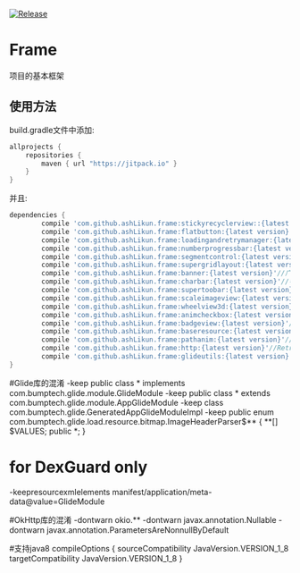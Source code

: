 

[![Release](https://jitpack.io/v/ashLikun/frame.svg)](https://jitpack.io/#ashLikun/PhotoView)


# **Frame**
项目的基本框架
## 使用方法

build.gradle文件中添加:
```gradle
allprojects {
    repositories {
        maven { url "https://jitpack.io" }
    }
}
```
并且:

```gradle
dependencies {
    	compile 'com.github.ashLikun.frame:stickyrecyclerview::{latest version}'//悬浮的头部
    	compile 'com.github.ashLikun.frame:flatbutton:{latest version}'//按钮
    	compile 'com.github.ashLikun.frame:loadingandretrymanager:{latest version}'//布局切换
    	compile 'com.github.ashLikun.frame:numberprogressbar:{latest version}'//数字精度条
    	compile 'com.github.ashLikun.frame:segmentcontrol:{latest version}'//多段选择
    	compile 'com.github.ashLikun.frame:supergridlayout:{latest version}'//流布局和表格布局
    	compile 'com.github.ashLikun.frame:banner:{latest version}'//广告条
    	compile 'com.github.ashLikun.frame:charbar:{latest version}'//字母索引
    	compile 'com.github.ashLikun.frame:supertoobar:{latest version}'//toobar
    	compile 'com.github.ashLikun.frame:scaleimageview:{latest version}'//缩放的ImageView
    	compile 'com.github.ashLikun.frame:wheelview3d:{latest version}'//3d滑轮
    	compile 'com.github.ashLikun.frame:animcheckbox:{latest version}'//动画单选View
    	compile 'com.github.ashLikun.frame:badgeview:{latest version}'//消息条数
    	compile 'com.github.ashLikun.frame:baseresource:{latest version}'//基础的资源
    	compile 'com.github.ashLikun.frame:pathanim:{latest version}'//path动画
    	compile 'com.github.ashLikun.frame:http:{latest version}'//Retrofit封装
    	compile 'com.github.ashLikun.frame:glideutils:{latest version}'//glide封装
}
```
#Glide库的混淆
-keep public class * implements com.bumptech.glide.module.GlideModule
-keep public class * extends com.bumptech.glide.module.AppGlideModule
-keep class com.bumptech.glide.GeneratedAppGlideModuleImpl
-keep public enum com.bumptech.glide.load.resource.bitmap.ImageHeaderParser$** {
  **[] $VALUES;
  public *;
}
# for DexGuard only
-keepresourcexmlelements manifest/application/meta-data@value=GlideModule

#OkHttp库的混淆
-dontwarn okio.**
-dontwarn javax.annotation.Nullable
-dontwarn javax.annotation.ParametersAreNonnullByDefault

#支持java8
compileOptions {
        sourceCompatibility JavaVersion.VERSION_1_8
        targetCompatibility JavaVersion.VERSION_1_8
}

